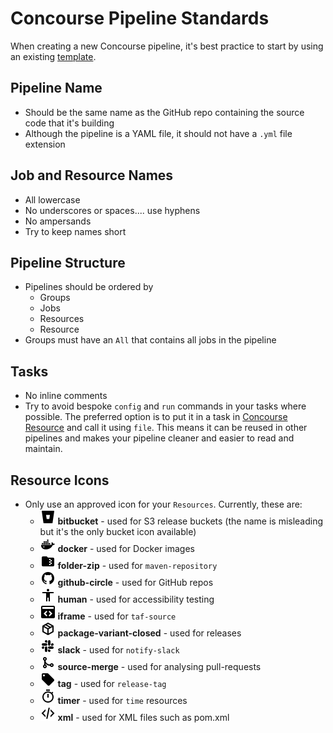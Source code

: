 Concourse Pipeline Standards
============================

When creating a new Concourse pipeline, it's best practice to start by using an existing [template](https://github.com/companieshouse/ci-pipelines/tree/master/templates).

Pipeline Name
----------------
-  Should be the same name as the GitHub repo containing the source code that it's building
-  Although the pipeline is a YAML file, it should not have a `.yml` file extension

Job and Resource Names
----------------
- All lowercase
- No underscores or spaces.... use hyphens
- No ampersands
- Try to keep names short

Pipeline Structure
----------------
- Pipelines should be ordered by
  - Groups
  - Jobs
  - Resources
  - Resource
- Groups must have an `All` that contains all jobs in the pipeline

Tasks
----------------
- No inline comments
- Try to avoid bespoke `config` and `run` commands in your tasks where possible.  The preferred option is to put it in a task in [Concourse Resource](https://github.com/companieshouse/ci-concourse-resources) and call it using `file`.  This means it can be reused in other pipelines and makes your pipeline cleaner and easier to read and maintain.

Resource Icons
----------------
- Only use an approved icon for your `Resources`.  Currently, these are:
  - ![bitbucket](concourse_icons/bitbucket.png) **bitbucket** - used for S3 release buckets (the name is misleading but it's the only bucket icon available)
  - ![docker](concourse_icons/docker.png) **docker** - used for Docker images
  - ![folder-zip](concourse_icons/folder-zip.png) **folder-zip** - used for `maven-repository`
  - ![github-circle](concourse_icons/github-circle.png) **github-circle** - used for GitHub repos
  - ![human](concourse_icons/human.png) **human** - used for accessibility testing
  - ![iframe](concourse_icons/iframe.png) **iframe** - used for `taf-source`
  - ![package-variant-closed](concourse_icons/package-variant-closed.png) **package-variant-closed** - used for releases
  - ![slack](concourse_icons/slack.png) **slack** - used for `notify-slack`
  - ![source-merge](concourse_icons/source-merge.png) **source-merge** - used for analysing pull-requests
  - ![tag](concourse_icons/tag.png) **tag** - used for `release-tag`
  - ![timer](concourse_icons/timer.png) **timer** - used for `time` resources
  - ![xml](concourse_icons/xml.png) **xml** - used for XML files such as pom.xml
